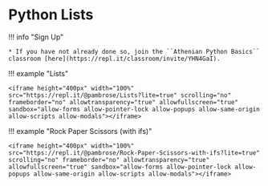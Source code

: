# Python Lists 

!!! info "Sign Up"

    * If you have not already done so, join the ``Athenian Python Basics`` classroom [here](https://repl.it/classroom/invite/YHN4GaI).

!!! example "Lists"

    <iframe height="400px" width="100%" src="https://repl.it/@pambrose/Lists?lite=true" scrolling="no" frameborder="no" allowtransparency="true" allowfullscreen="true" sandbox="allow-forms allow-pointer-lock allow-popups allow-same-origin allow-scripts allow-modals"></iframe>

!!! example "Rock Paper Scissors (with ifs)"

    <iframe height="400px" width="100%" src="https://repl.it/@pambrose/Rock-Paper-Scissors-with-ifs?lite=true" scrolling="no" frameborder="no" allowtransparency="true" allowfullscreen="true" sandbox="allow-forms allow-pointer-lock allow-popups allow-same-origin allow-scripts allow-modals"></iframe>
    